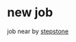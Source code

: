 # new job

job near by [stepstone](https://www.stepstone.de/cmp/de/Wurth-Elektronik-eiSos-GmbH-Co-KG-75178/jobs.html)
